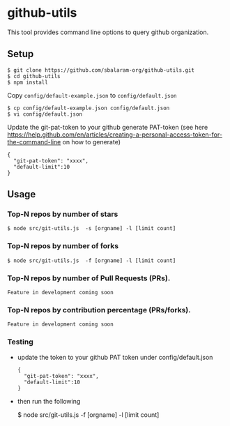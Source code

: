 github-utils
==========================

This tool provides command line options to query github organization.


## Setup

```
$ git clone https://github.com/sbalaram-org/github-utils.git
$ cd github-utils
$ npm install
```

Copy `config/default-example.json` to `config/default.json`

```
$ cp config/default-example.json config/default.json
$ vi config/default.json
```
Update the git-pat-token to your github generate PAT-token (see here https://help.github.com/en/articles/creating-a-personal-access-token-for-the-command-line on how to generate)

```
{
  "git-pat-token": "xxxx",
  "default-limit":10
}
```

## Usage

### Top-N repos by number of stars

    $ node src/git-utils.js  -s [orgname] -l [limit count]


### Top-N repos by number of forks

    $ node src/git-utils.js  -f [orgname] -l [limit count]


### Top-N repos by number of Pull Requests (PRs).

    Feature in development coming soon

### Top-N repos by contribution percentage (PRs/forks).

    Feature in development coming soon

### Testing


* update the token to your github PAT token under config/default.json

    ```
    {
      "git-pat-token": "xxxx",
      "default-limit":10
    }
    ```

* then run the following

    $ node src/git-utils.js  -f [orgname] -l [limit count]
